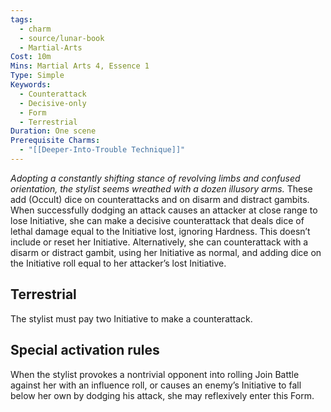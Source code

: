 ```yaml
---
tags:
  - charm
  - source/lunar-book
  - Martial-Arts
Cost: 10m
Mins: Martial Arts 4, Essence 1
Type: Simple
Keywords:
  - Counterattack
  - Decisive-only
  - Form
  - Terrestrial
Duration: One scene
Prerequisite Charms:
  - "[[Deeper-Into-Trouble Technique]]"
---
```

*Adopting a constantly shifting stance of revolving limbs and confused orientation, the stylist seems wreathed with a dozen illusory arms.*
These add (Occult) dice on counterattacks and on disarm and distract gambits. When successfully dodging an attack causes an attacker at close range to lose Initiative, she can make a decisive counterattack that deals dice of lethal damage equal to the Initiative lost, ignoring Hardness. This doesn’t include or reset her Initiative. 
Alternatively, she can counterattack with a disarm or distract gambit, using her Initiative as normal, and adding dice on the Initiative roll equal to her attacker’s lost Initiative. 
## Terrestrial
The stylist must pay two Initiative to make a counterattack. 
## Special activation rules
When the stylist provokes a nontrivial opponent into rolling Join Battle against her with an influence roll, or causes an enemy’s Initiative to fall below her own by dodging his attack, she may reflexively enter this Form.